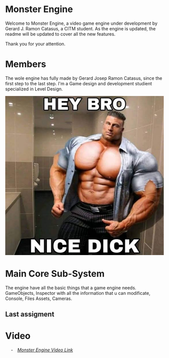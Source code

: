 # Monster Engine

Welcome to Monster Engine, a video game engine under development by Gerard J. Ramon Catasus, a CITM student.
As the engine is updated, the readme will be updated to cover all the new features.

Thank you for your attention.


# Members

The wole engine has fully made by Gerard Josep Ramon Catasus, since the first step to the last step. 
I'm a Game design and development studient specialized in Level Design.  

![Me](https://github.com/kramtron/Monster-Engine/blob/main/img/MeJoke.jpg)

# Main Core Sub-System

The engine have all the basic things that a game engine needs.
GameObjects, Inspector with all the information that u can modificate, Console, Files Assets, Cameras.

## Last assigment


# Video
&emsp; -&emsp;*[Monster Engine Video Link](https://youtu.be/H7VTYdYVAKU)*
